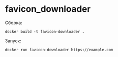 # favicon_downloader
Сборка:
```
docker build -t favicon-downloader .
```
Запуск:
```
docker run favicon-downloader https://example.com
```
